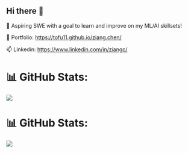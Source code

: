 ## Hi there 👋
🌱 Aspiring SWE with a goal to learn and improve on my ML/AI skillsets!

🔭 Portfolio: https://tofu11.github.io/ziang.chen/

📫 Linkedin: https://www.linkedin.com/in/ziangc/

# 📊 GitHub Stats:
![](https://github-readme-streak-stats.herokuapp.com/?user=tofu11&theme=dark&hide_border=false)<br/>
# 📊 GitHub Stats:
![](https://github-readme-stats.vercel.app/api/top-langs/?username=tofu11&theme=dark&hide_border=false&include_all_commits=false&count_private=false&layout=compact)

<!-- Proudly created with GPRM ( https://gprm.itsvg.in ) -->
